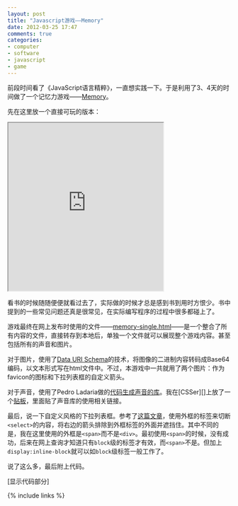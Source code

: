 ```yaml
---
layout: post
title: "Javascript游戏——Memory"
date: 2012-03-25 17:47
comments: true
categories: 
- computer
- software
- javascript
- game
---
```

前段时间看了《JavaScript语言精粹》，一直想实践一下。于是利用了3、4天的时间做了一个记忆力游戏——[Memory](http://programus.appinn.me/jsgames/memory-single.html)。
<!--more-->

先在这里放一个直接可玩的版本：

<iframe id="memory-game" width="350" height="380" src="http://programus.appinn.me/jsgames/memory-single.html"></iframe>

看书的时候随随便便就看过去了，实际做的时候才总是感到书到用时方恨少。书中提到的一些常见问题还真是很常见，在实际编写程序的过程中很多都碰上了。

游戏最终在网上发布时使用的文件——[memory-single.html](http://programus.appinn.me/jsgames/memory-single.html)——是一个整合了所有内容的文件，直接转存到本地后，单独一个文件就可以展现整个游戏内容。甚至包括所有的声音和图片。

对于图片，使用了[Data URI Schema](http://en.wikipedia.org/wiki/Data_URI_scheme)的技术，将图像的二进制内容转码成Base64编码，以文本形式写在html文件中。不过，本游戏中一共就用了两个图片：作为favicon的图标和下拉列表框的自定义箭头。

对于声音，使用了Pedro Ladaria做的[代码生成声音的库](http://www.codebase.es/riffwave/)。我在[CSSer][]上放了一个[贴板](http://www.csser.com/board/4f6ab5086e9e4f0817000066#/post/4f6ab6462af57d0a17000020/more)，里面贴了声音库的使用相关链接。

最后，说一下自定义风格的下拉列表框。参考了[这篇文章](http://bavotasan.com/2011/style-select-box-using-only-css/)，使用外框的标签来切断`<select>`的内容，将右边的箭头排除到外框标签的外面并遮挡住。其中不同的是，我在这里使用的外框是`<span>`而不是`<div>`。最初使用`<span>`的时候，没有成功，后来在网上查询才知道只有`block`级的标签才有效，而`<span>`不是。但加上`display:inline-block`就可以如`block`级标签一般工作了。

说了这么多，最后附上代码。

<div title="其实，我是个按钮" style="cursor:pointer;" onclick="if($('#source-block').css('display') === 'none') {$('#source-block').css('display', 'block');$('#show-hide').text('隐藏');}else{$('#source-block').css('display','none');$('#show-hide').text('显示');}">[<span id="show-hide">显示</span>代码部分]</div>

<div style="display:none;" id="source-block">
{% gist 2192639 %}
</div>

{% include links %}
